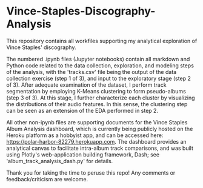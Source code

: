 # Vince-Staples-Discography-Analysis
This repository contains all workfiles supporting my analytical exploration of Vince Staples' discography.

The numbered .ipynb files (Jupyter notebooks) contain all markdown and Python code related to the data collection, exploration, and modeling steps of the analysis, with the 'tracks.csv' file being the output of the data collection exercise (step 1 of 3), and input to the exploratory stage (step 2 of 3). After adequate examination of the dataset, I perform track segmentation by employing K-Means clustering to form pseudo-albums (step 3 of 3). At this stage, I further characterize each cluster by visualizing the distributions of their audio features. In this sense, the clustering step can be seen as an extension of the EDA performed in step 2.

All other non-ipynb files are supporting documents for the Vince Staples Album Analysis dashboard, which is currently being publicly hosted on the Heroku platform as a hobbyist app, and can be accessed here: https://polar-harbor-82279.herokuapp.com. The dashboard provides an analytical canvas to facilitate intra-album track comparisons, and was built using Plotly's web-application building framework, Dash; see 'album_track_analysis_dash.py' for details.

Thank you for taking the time to peruse this repo! Any comments or feedback/criticism are welcome.
